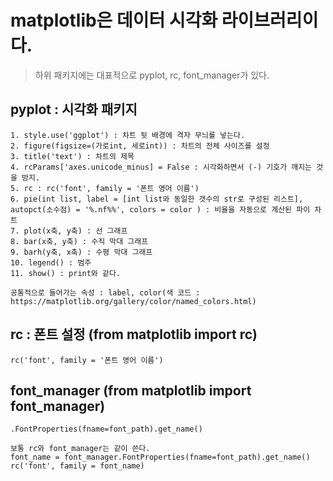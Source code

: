 # matplotlib은 데이터 시각화 라이브러리이다. 
> 하위 패키지에는 대표적으로 pyplot, rc, font_manager가 있다.

## pyplot : 시각화 패키지 

    1. style.use('ggplot') : 차트 뒷 배경에 격자 무늬를 넣는다.
    2. figure(figsize=(가로int, 세로int)) : 차트의 전체 사이즈를 설정
    3. title('text') : 차트의 제목 
    4. rcParams['axes.unicode_minus] = False : 시각화하면서 (-) 기호가 깨지는 것을 방지.
    5. rc : rc('font', family = '폰트 영어 이름')
    6. pie(int list, label = [int list와 동일한 갯수의 str로 구성된 리스트], autopct(소수점) = '%.nf%%', colors = color ) : 비율을 자동으로 계산된 파이 차트
    7. plot(x축, y축) : 선 그래프
    8. bar(x축, y축) : 수직 막대 그래프
    9. barh(y축, x축) : 수평 막대 그래프
    10. legend() : 범주
    11. show() : print와 같다. 

    공통적으로 들어가는 속성 : label, color(색 코드 : https://matplotlib.org/gallery/color/named_colors.html)

## rc : 폰트 설정 (from matplotlib import rc)
    rc('font', family = '폰트 영어 이름')

## font_manager (from matplotlib import font_manager)
    .FontProperties(fname=font_path).get_name()

    보통 rc와 font_manager는 같이 쓴다. 
    font_name = font_manager.FontProperties(fname=font_path).get_name()
    rc('font', family = font_name)


